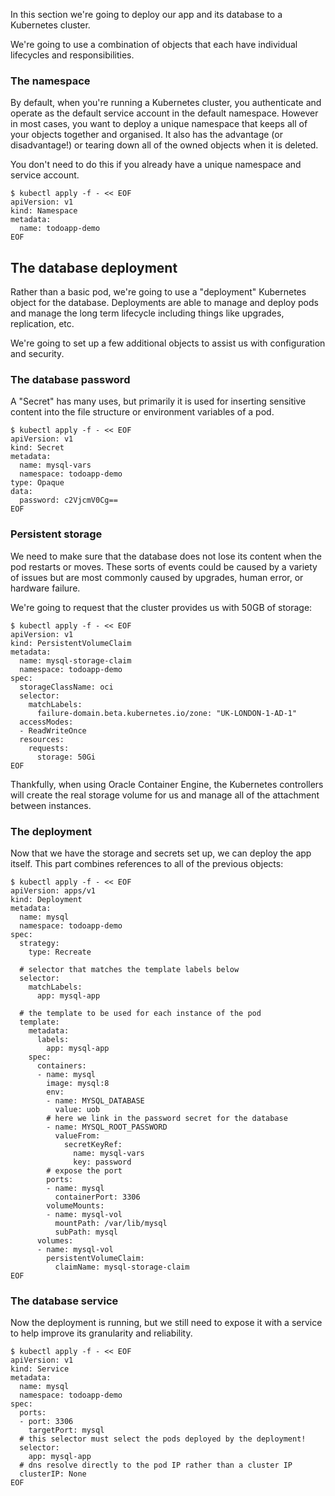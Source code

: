 In this section we're going to deploy our app and its database to a Kubernetes cluster.

We're going to use a combination of objects that each have individual lifecycles and responsibilities.

### The namespace

By default, when you're running a Kubernetes cluster, you authenticate and operate as the default service account in the default namespace. However in most cases, you want to deploy a unique namespace that keeps all of your objects together and organised. It also has the advantage (or disadvantage!) or tearing down all of the owned objects when it is deleted.

You don't need to do this if you already have a unique namespace and service account.

```
$ kubectl apply -f - << EOF
apiVersion: v1
kind: Namespace
metadata:
  name: todoapp-demo
EOF
```

## The database deployment

Rather than a basic pod, we're going to use a "deployment" Kubernetes object for the database. Deployments are able to manage and deploy pods and manage the long term lifecycle including things like upgrades, replication, etc.

We're going to set up a few additional objects to assist us with configuration and security.

### The database password

A "Secret" has many uses, but primarily it is used for inserting sensitive content into the file structure or environment variables of a pod.

```
$ kubectl apply -f - << EOF
apiVersion: v1
kind: Secret
metadata:
  name: mysql-vars
  namespace: todoapp-demo
type: Opaque
data:
  password: c2VjcmV0Cg==
EOF
```

### Persistent storage

We need to make sure that the database does not lose its content when the pod restarts or moves. These sorts of events could be caused by a variety of issues but are most commonly caused by upgrades, human error, or hardware failure.

We're going to request that the cluster provides us with 50GB of storage:

```
$ kubectl apply -f - << EOF
apiVersion: v1
kind: PersistentVolumeClaim
metadata:
  name: mysql-storage-claim
  namespace: todoapp-demo
spec:
  storageClassName: oci
  selector:
    matchLabels:
      failure-domain.beta.kubernetes.io/zone: "UK-LONDON-1-AD-1"
  accessModes:
  - ReadWriteOnce
  resources:
    requests:
      storage: 50Gi
EOF
```

Thankfully, when using Oracle Container Engine, the Kubernetes controllers will create the real storage volume for us and manage all of the attachment between instances.

### The deployment

Now that we have the storage and secrets set up, we can deploy the app itself. This part combines references to all of the previous objects:

```
$ kubectl apply -f - << EOF
apiVersion: apps/v1
kind: Deployment
metadata:
  name: mysql
  namespace: todoapp-demo
spec:
  strategy:
    type: Recreate

  # selector that matches the template labels below
  selector:
    matchLabels:
      app: mysql-app

  # the template to be used for each instance of the pod
  template:
    metadata:
      labels:
        app: mysql-app
    spec:
      containers:
      - name: mysql
        image: mysql:8
        env:
        - name: MYSQL_DATABASE
          value: uob
        # here we link in the password secret for the database
        - name: MYSQL_ROOT_PASSWORD
          valueFrom:
            secretKeyRef:
              name: mysql-vars
              key: password
        # expose the port
        ports:
        - name: mysql
          containerPort: 3306
        volumeMounts:
        - name: mysql-vol
          mountPath: /var/lib/mysql
          subPath: mysql
      volumes:
      - name: mysql-vol
        persistentVolumeClaim:
          claimName: mysql-storage-claim
EOF
```

### The database service

Now the deployment is running, but we still need to expose it with a service to help improve its granularity and reliability.

```
$ kubectl apply -f - << EOF
apiVersion: v1
kind: Service
metadata:
  name: mysql
  namespace: todoapp-demo
spec:
  ports:
  - port: 3306
    targetPort: mysql
  # this selector must select the pods deployed by the deployment!
  selector:
    app: mysql-app
  # dns resolve directly to the pod IP rather than a cluster IP
  clusterIP: None
EOF
```
